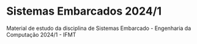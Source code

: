 # Sistemas Embarcados 2024/1

Material de estudo da disciplina de Sistemas Embarcado - Engenharia da Computação 2024/1 - IFMT
